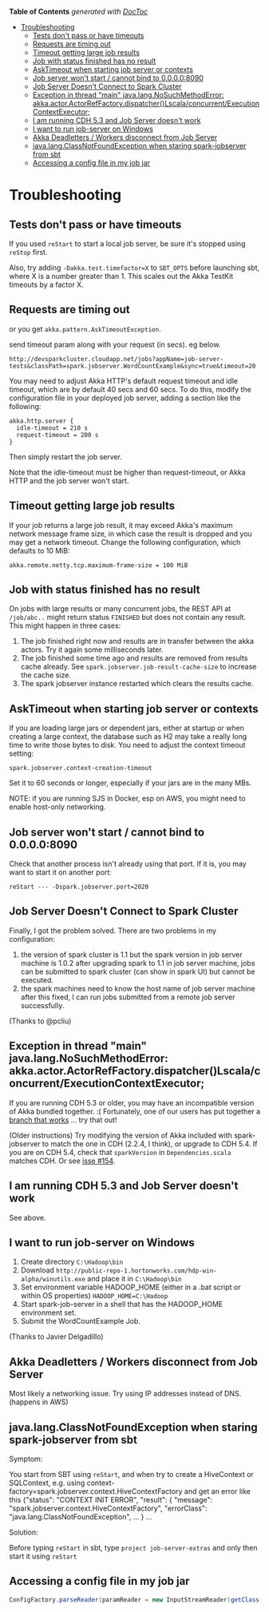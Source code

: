 <!-- START doctoc generated TOC please keep comment here to allow auto update -->
<!-- DON'T EDIT THIS SECTION, INSTEAD RE-RUN doctoc TO UPDATE -->
**Table of Contents**  *generated with [DocToc](https://github.com/thlorenz/doctoc)*

- [Troubleshooting](#troubleshooting)
  - [Tests don't pass or have timeouts](#tests-dont-pass-or-have-timeouts)
  - [Requests are timing out](#requests-are-timing-out)
  - [Timeout getting large job results](#timeout-getting-large-job-results)
  - [Job with status finished has no result](#job-with-status-finished-has-no-result)
  - [AskTimeout when starting job server or contexts](#asktimeout-when-starting-job-server-or-contexts)
  - [Job server won't start / cannot bind to 0.0.0.0:8090](#job-server-wont-start--cannot-bind-to-00008090)
  - [Job Server Doesn't Connect to Spark Cluster](#job-server-doesnt-connect-to-spark-cluster)
  - [Exception in thread "main" java.lang.NoSuchMethodError: akka.actor.ActorRefFactory.dispatcher()Lscala/concurrent/ExecutionContextExecutor;](#exception-in-thread-main-javalangnosuchmethoderror-akkaactoractorreffactorydispatcherlscalaconcurrentexecutioncontextexecutor)
  - [I am running CDH 5.3 and Job Server doesn't work](#i-am-running-cdh-53-and-job-server-doesnt-work)
  - [I want to run job-server on Windows](#i-want-to-run-job-server-on-windows)
  - [Akka Deadletters / Workers disconnect from Job Server](#akka-deadletters--workers-disconnect-from-job-server)
  - [java.lang.ClassNotFoundException when staring spark-jobserver from sbt](#javalangclassnotfoundexception-when-staring-spark-jobserver-from-sbt)
  - [Accessing a config file in my job jar](#accessing-a-config-file-in-my-job-jar)

<!-- END doctoc generated TOC please keep comment here to allow auto update -->

# Troubleshooting

## Tests don't pass or have timeouts

If you used `reStart` to start a local job server, be sure it's stopped using `reStop` first.

Also, try adding `-Dakka.test.timefactor=X` to `SBT_OPTS` before launching sbt, where X is a number greater than 1.  This scales out the Akka TestKit timeouts by a factor X.

## Requests are timing out

or you get `akka.pattern.AskTimeoutException`.

send timeout param along with your request (in secs). eg below.

```
http://devsparkcluster.cloudapp.net/jobs?appName=job-server-tests&classPath=spark.jobserver.WordCountExample&sync=true&timeout=20
```

You may need to adjust Akka HTTP's default request timeout and idle timeout, which are by default 40 secs and 60 secs.  To do this, modify the configuration file in your deployed job server, adding a section like the following:

```
akka.http.server {
  idle-timeout = 210 s
  request-timeout = 200 s
}
```

Then simply restart the job server.

Note that the idle-timeout must be higher than request-timeout, or Akka HTTP and the job server won't start.

## Timeout getting large job results

If your job returns a large job result, it may exceed Akka's maximum network message frame size, in which case the result is dropped and you may get a network timeout.  Change the following configuration, which defaults to 10 MiB:

    akka.remote.netty.tcp.maximum-frame-size = 100 MiB

## Job with status finished has no result

On jobs with large results or many concurrent jobs, the REST API at `/job/abc..` might return status `FINISHED` but does not contain any result. This might happen in three cases:

1. The job finished right now and results are in transfer between the akka actors. Try it again some milliseconds later.
2. The job finished some time ago and results are removed from results cache already. See `spark.jobserver.job-result-cache-size` to increase the cache size.
3. The spark jobserver instance restarted which clears the results cache.


## AskTimeout when starting job server or contexts

If you are loading large jars or dependent jars, either at startup or when creating a large context, the database such as H2 may take a really long time to write those bytes to disk.  You need to adjust the context timeout setting:

    spark.jobserver.context-creation-timeout

Set it to 60 seconds or longer, especially if your jars are in the many MBs.

NOTE: if you are running SJS in Docker, esp on AWS, you might need to enable host-only networking.

## Job server won't start / cannot bind to 0.0.0.0:8090

Check that another process isn't already using that port.  If it is, you may want to start it on another port:

    reStart --- -Dspark.jobserver.port=2020

## Job Server Doesn't Connect to Spark Cluster

Finally, I got the problem solved. There are two problems in my configuration:

1. the version of spark cluster is 1.1 but the spark version in job server machine is 1.0.2
after upgrading spark to 1.1 in job server machine, jobs can be submitted to spark cluster (can show in spark UI) but cannot be executed.
2. the spark machines need to know the host name of job server machine
after this fixed, I can run jobs submitted from a remote job server successfully.

(Thanks to @pcliu)

## Exception in thread "main" java.lang.NoSuchMethodError: akka.actor.ActorRefFactory.dispatcher()Lscala/concurrent/ExecutionContextExecutor;

If you are running CDH 5.3 or older, you may have an incompatible version of Akka bundled together.  :(  Fortunately, one of our users has put together a [branch that works](https://github.com/bjoernlohrmann/spark-jobserver/tree/cdh-5.3) ... try that out!

(Older instructions) Try modifying the version of Akka included with spark-jobserver to match the one in CDH (2.2.4, I think), or upgrade to CDH 5.4.   If you are on CDH 5.4, check that `sparkVersion` in `Dependencies.scala` matches CDH.  Or see [isse #154](https://github.com/spark-jobserver/spark-jobserver/issues/154).

## I am running CDH 5.3 and Job Server doesn't work

See above.

## I want to run job-server on Windows

1. Create directory `C:\Hadoop\bin`
2. Download `http://public-repo-1.hortonworks.com/hdp-win-alpha/winutils.exe` and place it in `C:\Hadoop\bin`
3. Set environment variable HADOOP_HOME (either in a .bat script or within OS properties)  `HADOOP_HOME=C:\Hadoop`
4. Start spark-job-server in a shell that has the HADOOP_HOME environment set.
5. Submit the WordCountExample Job.

(Thanks to Javier Delgadillo)

## Akka Deadletters / Workers disconnect from Job Server

Most likely a networking issue. Try using IP addresses instead of DNS.  (happens in AWS)

## java.lang.ClassNotFoundException when staring spark-jobserver from sbt

Symptom: 

You start from SBT using `reStart`, and when try to create a HiveContext or SQLContext, e.g. using context-factory=spark.jobserver.context.HiveContextFactory and get an error like this 
    {"status": "CONTEXT INIT ERROR",
      "result": {
        "message": "spark.jobserver.context.HiveContextFactory",
        "errorClass": "java.lang.ClassNotFoundException",
        ...
      }
    ...
    
Solution:

Before typing `reStart` in sbt, type `project job-server-extras` and only then start it using `reStart` 

## Accessing a config file in my job jar

```scala
ConfigFactory.parseReader(paramReader = new InputStreamReader(getClass().getResourceAsStream(s"/$myPassedConfigPath"))
```
